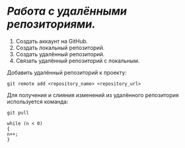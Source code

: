 # **_Работа с удалёнными репозиториями._**
1. Создать аккаунт на GitHub.
2. Создать локальный репозиторий.
3. Создать удалённый репозиторий.
4. Связать удалённый репозиторий с локальным.

Добавить удалённый репозиторий к проекту:
```
git remote add <repository_name> <repository_url>
```
Для получения и слияния изменений из удалённого репозитория используется команда:
```
git pull
```
```
while (n < 0)
{
n++;
}
```

